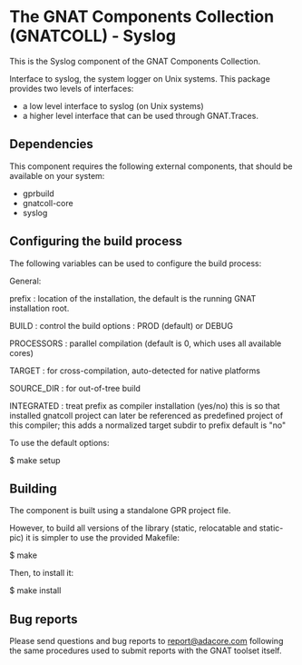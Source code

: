 The GNAT Components Collection (GNATCOLL) - Syslog
==================================================

This is the Syslog component of the GNAT Components Collection.

Interface to syslog, the system logger on Unix systems.
This package provides two levels of interfaces:
   - a low level interface to syslog (on Unix systems)
   - a higher level interface that can be used through GNAT.Traces.

Dependencies
------------

This component requires the following external components, that should be
available on your system:

- gprbuild
- gnatcoll-core
- syslog

Configuring the build process
-----------------------------

The following variables can be used to configure the build process:

General:

   prefix     : location of the installation, the default is the running
                GNAT installation root.

   BUILD      : control the build options : PROD (default) or DEBUG

   PROCESSORS : parallel compilation (default is 0, which uses all available
                cores)

   TARGET     : for cross-compilation, auto-detected for native platforms

   SOURCE_DIR : for out-of-tree build

   INTEGRATED : treat prefix as compiler installation (yes/no)
                this is so that installed gnatcoll project can later be
                referenced as predefined project of this compiler;
                this adds a normalized target subdir to prefix
                default is "no"

To use the default options:

   $ make setup

Building
--------

The component is built using a standalone GPR project file.

However, to build all versions of the library (static, relocatable and
static-pic) it is simpler to use the provided Makefile:

$ make

Then, to install it:

$ make install


Bug reports
-----------

Please send questions and bug reports to report@adacore.com following
the same procedures used to submit reports with the GNAT toolset itself.
